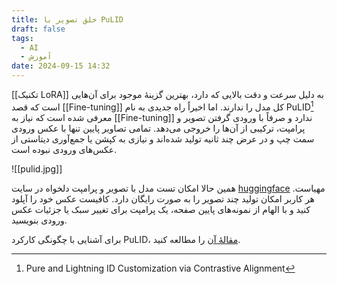 ```yaml
---
title: خلق تصویر با PuLID
draft: false
tags:
  - AI
  - آموزش
date: 2024-09-15 14:32
---
```

[[تکنیک LoRA]] به دلیل سرعت و دقت بالایی که دارد، بهترین گزینهٔ موجود برای آن‌هایی است که قصد [[Fine-tuning]] کل مدل را ندارند. اما اخیراً راه جدیدی به نام PuLID[^1] معرفی شده است که نیاز به [[Fine-tuning]] ندارد و صرفاً با ورودی گرفتن تصویر و پرامپت، ترکیبی از آن‌ها را خروجی می‌دهد. تمامی تصاویر پایین تنها با عکس ورودی سمت چپ و در عرض چند ثانیه تولید شده‌اند و نیازی به کپشن یا جمع‌آوری دیتاستی از عکس‌های ورودی نبوده است.

![[pulid.jpg]]

همین حالا امکان تست مدل با تصویر و پرامپت دلخواه در سایت [huggingface](https://huggingface.co/spaces/yanze/PuLID-FLUX) مهیاست. هر کاربر امکان تولید چند تصویر را به صورت رایگان دارد. کافیست عکس خود را آپلود کنید و با الهام از نمونه‌های پایین صفحه، یک پرامپت برای تغییر سبک یا جزئیات عکس ورودی بنویسید.

برای آشنایی با چگونگی کارکرد PuLID، [مقالهٔ آن](https://arxiv.org/abs/2404.16022) را مطالعه کنید.


[^1]: Pure and Lightning ID Customization via Contrastive Alignment